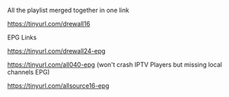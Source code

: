 All the playlist merged together in one link

https://tinyurl.com/drewall16

EPG Links

https://tinyurl.com/drewall24-epg

https://tinyurl.com/all040-epg (won't crash IPTV Players but missing local channels EPG)

https://tinyurl.com/allsource16-epg
